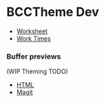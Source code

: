 # BCCTheme Dev

- [Worksheet](https://emacsfodder.github.io/black-cherry-cream-dev/)
- [Work Times](https://emacsfodder.github.io/black-cherry-cream-dev/worktime.html)

### Buffer previews

(WIP Theming TODO)

- [HTML](https://emacsfodder.github.io/black-cherry-cream-dev/html-buffer.html)
- [Magit](https://emacsfodder.github.io/black-cherry-cream-dev/magit-buffer.html)

